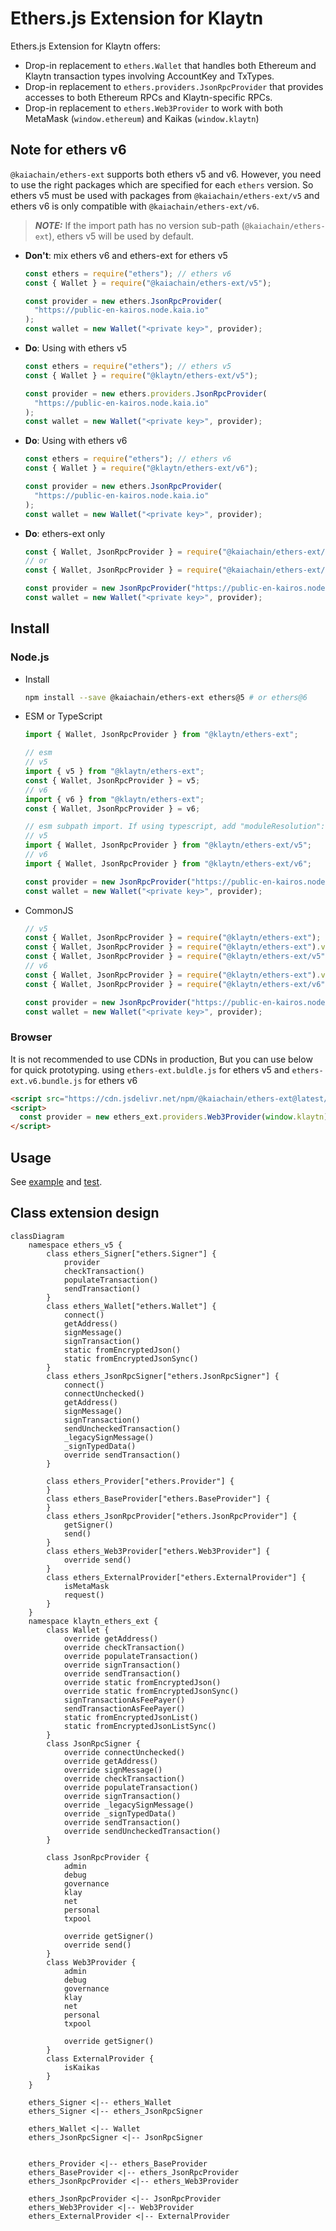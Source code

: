 # Ethers.js Extension for Klaytn

Ethers.js Extension for Klaytn offers:

- Drop-in replacement to `ethers.Wallet` that handles both Ethereum and Klaytn transaction types
  involving AccountKey and TxTypes.
- Drop-in replacement to `ethers.providers.JsonRpcProvider` that provides accesses to both Ethereum RPCs and
  Klaytn-specific RPCs.
- Drop-in replacement to `ethers.Web3Provider` to work with both MetaMask (`window.ethereum`) and Kaikas (`window.klaytn`)

## Note for ethers v6

`@kaiachain/ethers-ext` supports both ethers v5 and v6. However, you need to use the right packages which are specified for each `ethers` version. So ethers v5 must be used with packages from `@kaiachain/ethers-ext/v5` and ethers v6 is only compatible with `@kaiachain/ethers-ext/v6`.

> **_NOTE:_**
> If the import path has no version sub-path (`@kaiachain/ethers-ext`), ethers v5 will be used by default.

- **Don't**: mix ethers v6 and ethers-ext for ethers v5

  ```js
  const ethers = require("ethers"); // ethers v6
  const { Wallet } = require("@kaiachain/ethers-ext/v5");

  const provider = new ethers.JsonRpcProvider(
    "https://public-en-kairos.node.kaia.io"
  );
  const wallet = new Wallet("<private key>", provider);
  ```

- **Do**: Using with ethers v5

  ```js
  const ethers = require("ethers"); // ethers v5
  const { Wallet } = require("@klaytn/ethers-ext/v5");

  const provider = new ethers.providers.JsonRpcProvider(
    "https://public-en-kairos.node.kaia.io"
  );
  const wallet = new Wallet("<private key>", provider);
  ```

- **Do**: Using with ethers v6

  ```js
  const ethers = require("ethers"); // ethers v6
  const { Wallet } = require("@klaytn/ethers-ext/v6");

  const provider = new ethers.JsonRpcProvider(
    "https://public-en-kairos.node.kaia.io"
  );
  const wallet = new Wallet("<private key>", provider);
  ```

- **Do**: ethers-ext only

  ```js
  const { Wallet, JsonRpcProvider } = require("@kaiachain/ethers-ext/v5");
  // or
  const { Wallet, JsonRpcProvider } = require("@kaiachain/ethers-ext/v6");

  const provider = new JsonRpcProvider("https://public-en-kairos.node.kaia.io");
  const wallet = new Wallet("<private key>", provider);
  ```

## Install

### Node.js

- Install
  ```sh
  npm install --save @kaiachain/ethers-ext ethers@5 # or ethers@6
  ```
- ESM or TypeScript

  ```ts
  import { Wallet, JsonRpcProvider } from "@klaytn/ethers-ext";

  // esm
  // v5
  import { v5 } from "@klaytn/ethers-ext";
  const { Wallet, JsonRpcProvider } = v5;
  // v6 
  import { v6 } from "@klaytn/ethers-ext";
  const { Wallet, JsonRpcProvider } = v6;

  // esm subpath import. If using typescript, add "moduleResolution": "nodenext" to tsconfig.json
  // v5
  import { Wallet, JsonRpcProvider } from "@klaytn/ethers-ext/v5";
  // v6
  import { Wallet, JsonRpcProvider } from "@klaytn/ethers-ext/v6";

  const provider = new JsonRpcProvider("https://public-en-kairos.node.kaia.io");
  const wallet = new Wallet("<private key>", provider);
  ```

- CommonJS

  ```js
  // v5
  const { Wallet, JsonRpcProvider } = require("@klaytn/ethers-ext");
  const { Wallet, JsonRpcProvider } = require("@klaytn/ethers-ext").v5;
  const { Wallet, JsonRpcProvider } = require("@klaytn/ethers-ext/v5");
  // v6
  const { Wallet, JsonRpcProvider } = require("@klaytn/ethers-ext").v6;
  const { Wallet, JsonRpcProvider } = require("@klaytn/ethers-ext/v6");

  const provider = new JsonRpcProvider("https://public-en-kairos.node.kaia.io");
  const wallet = new Wallet("<private key>", provider);
  ```

### Browser

It is not recommended to use CDNs in production, But you can use below for quick prototyping. using `ethers-ext.buldle.js` for ethers v5 and `ethers-ext.v6.bundle.js` for ethers v6

```html
<script src="https://cdn.jsdelivr.net/npm/@kaiachain/ethers-ext@latest/dist/ethers-ext.bundle.js"></script>
<script>
  const provider = new ethers_ext.providers.Web3Provider(window.klaytn);
</script>
```

## Usage

See [example](./example) and [test](./test).

## Class extension design

```mermaid
classDiagram
    namespace ethers_v5 {
        class ethers_Signer["ethers.Signer"] {
            provider
            checkTransaction()
            populateTransaction()
            sendTransaction()
        }
        class ethers_Wallet["ethers.Wallet"] {
            connect()
            getAddress()
            signMessage()
            signTransaction()
            static fromEncryptedJson()
            static fromEncryptedJsonSync()
        }
        class ethers_JsonRpcSigner["ethers.JsonRpcSigner"] {
            connect()
            connectUnchecked()
            getAddress()
            signMessage()
            signTransaction()
            sendUncheckedTransaction()
            _legacySignMessage()
            _signTypedData()
            override sendTransaction()
        }

        class ethers_Provider["ethers.Provider"] {
        }
        class ethers_BaseProvider["ethers.BaseProvider"] {
        }
        class ethers_JsonRpcProvider["ethers.JsonRpcProvider"] {
            getSigner()
            send()
        }
        class ethers_Web3Provider["ethers.Web3Provider"] {
            override send()
        }
        class ethers_ExternalProvider["ethers.ExternalProvider"] {
            isMetaMask
            request()
        }
    }
    namespace klaytn_ethers_ext {
        class Wallet {
            override getAddress()
            override checkTransaction()
            override populateTransaction()
            override signTransaction()
            override sendTransaction()
            override static fromEncryptedJson()
            override static fromEncryptedJsonSync()
            signTransactionAsFeePayer()
            sendTransactionAsFeePayer()
            static fromEncryptedJsonList()
            static fromEncryptedJsonListSync()
        }
        class JsonRpcSigner {
            override connectUnchecked()
            override getAddress()
            override signMessage()
            override checkTransaction()
            override populateTransaction()
            override signTransaction()
            override _legacySignMessage()
            override _signTypedData()
            override sendTransaction()
            override sendUncheckedTransaction()
        }

        class JsonRpcProvider {
            admin
            debug
            governance
            klay
            net
            personal
            txpool

            override getSigner()
            override send()
        }
        class Web3Provider {
            admin
            debug
            governance
            klay
            net
            personal
            txpool

            override getSigner()
        }
        class ExternalProvider {
            isKaikas
        }
    }

    ethers_Signer <|-- ethers_Wallet
    ethers_Signer <|-- ethers_JsonRpcSigner

    ethers_Wallet <|-- Wallet
    ethers_JsonRpcSigner <|-- JsonRpcSigner


    ethers_Provider <|-- ethers_BaseProvider
    ethers_BaseProvider <|-- ethers_JsonRpcProvider
    ethers_JsonRpcProvider <|-- ethers_Web3Provider

    ethers_JsonRpcProvider <|-- JsonRpcProvider
    ethers_Web3Provider <|-- Web3Provider
    ethers_ExternalProvider <|-- ExternalProvider

```
